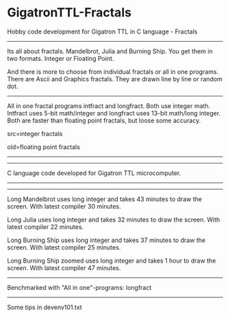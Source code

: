 # GigatronTTL-Fractals
Hobby code development for Gigatron TTL in C language - Fractals

---------------------------------------------------------------------------------------------------------------

Its all about fractals. Mandelbrot, Julia and Burning Ship. You get them in two formats. Integer or Floating Point.

And there is more to choose from individual fractals or all in one programs. There are Ascii and Graphics fractals. They are drawn line by line or random dot.
   
---------------------------------------------------------------------------------------------------------------

All in one fractal programs intfract and longfract. Both use integer math. Intfract uses 5-bit math/integer and longfract uses 13-bit math/long integer. Both are faster than floating point fractals, but loose some accuracy.

src=integer fractals

old=floating point fractals

---------------------------------------------------------------------------------------------------------------


---------------------------------------------------------------------------------------------------------------
C language code developed for Gigatron TTL microcomputer.

---------------------------------------------------------------------------------------------------------------


---------------------------------------------------------------------------------------------------------------

Long Mandelbrot uses long integer and takes 43 minutes to draw the screen. With latest compiler 30 minutes.

Long Julia uses long integer and takes 32 minutes to draw the screen. With latest compiler 22 minutes.

Long Burning Ship uses long integer and takes 37 minutes to draw the screen. With latest compiler 25 minutes.

Long Burning Ship zoomed uses long integer and takes 1 hour to draw the screen. With latest compiler 47 minutes.

---------------------------------------------------------------------------------------------------------------

Benchmarked with "All in one"-programs: longfract

---------------------------------------------------------------------------------------------------------------

Some tips in devenv101.txt

